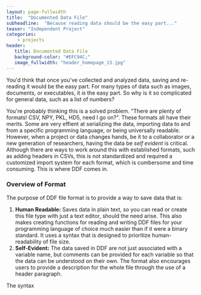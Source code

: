 ```yaml
---
layout: page-fullwidth
title:  "Documented Data File"
subheadline:  "Because reading data should be the easy part..."
teaser: "Independent Project"
categories:
    - projects
header:
   title: Documented Data File
   background-color: "#EFC94C;"
   image_fullwidth: "header_homepage_13.jpg"
---
```


You'd think that once you've collected and analyzed data, saving and re-reading it would be the easy part. For many types of data such as images, documents, or executables, it <i>is</i> the easy part. So why is it so complicated for general data, such as a list of numbers?

You're probably thinking this is a solved problem. "There are plenty of formats! CSV, NPY, PKL, HD5, need I go on?". These formats all have their merits. Some are very effient at serializing the data, importing data to and from a specific programming language, or being universally readable. However, when a project or data changes hands, be it to a collaborator or a new generation of researchers, having the data be <i>self evident</i> is critical. Although there are ways to work around this with established formats, such as adding headers in CSVs, this is not standardized and required a customized import system for each format, which is cumbersome and time consuming. This is where DDF comes in.

### Overview of Format

The purpose of DDF file format is to provide a way to save data that is:
1. <b>Human Readable:</b> Saves data in plain text, so you can read or create this file type with just a text editor, should the need arise. This also makes creating functions for reading and writing DDF files for your programming language of choice much easier than if it were a binary standard. It uses a syntax that is designed to prioritize human-readability of file size.
2. <b>Self-Evident:</b> The data saved in DDF are not just associated with a variable name, but comments can be provided for each variable so that the data can be understood on their own. The format also encourages users to provide a description for the whole file through the use of a header paragraph.

The syntax

<div class="row">
    <div class="medium-12 columns t30">
    <img src="{{ site.urlimg }}ddf_syntax_ex1.png" alt="">
    </div><!-- /.medium-4.columns -->

</div><!-- /.row -->



